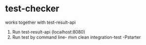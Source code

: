 # test-checker
works together with test-result-api
1. Run test-result-api (localhost:8080)
2. Run test by command line- mvn clean integration-test -Pstarter
